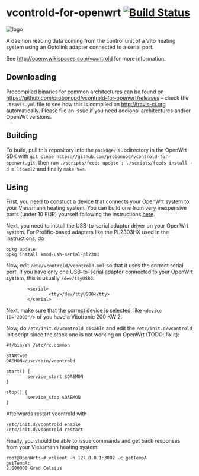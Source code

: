 vcontrold-for-openwrt [![Build Status](https://travis-ci.org/probonopd/vcontrold-for-openwrt.svg)](https://travis-ci.org/probonopd/vcontrold-for-openwrt)
=====================
![logo](https://cloud.githubusercontent.com/assets/2480569/5598426/71c87b16-92b6-11e4-9aef-ebc7b87d49fb.gif)

A daemon reading data coming from the control unit of a Vito heating system using an Optolink adapter connected to a serial port.

See http://openv.wikispaces.com/vcontrold for more information.

Downloading
--
Precompiled binaries for common architectures can be found on https://github.com/probonopd/vcontrold-for-openwrt/releases - check the ```.travis.yml``` file to see how this is compiled on http://travis-ci.org automatically. Please file an issue if you need addional architectures and/or OpenWrt versions.

Building
--
To build, pull this repository into the ```package/``` subdirectory in the OpenWrt SDK with ```git clone https://github.com/probonopd/vcontrold-for-openwrt.git```, then run ```./scripts/feeds update ; ./scripts/feeds install -d m libxml2``` and finally ```make V=s```. 

Using
--

First, you need to constuct a device that connects your OpenWrt system to your Viessmann heating system. You can build one from very inexpensive parts (under 10 EUR) yourself following the instructions [here](http://openv.wikispaces.com/Bauanleitung+3.3V+TTL).

Next, you need to install the USB-to-serial adaptor driver on your OpenWrt system. For Prolific-based adapters like the PL2303HX used in the instructions, do
```
opkg update
opkg install kmod-usb-serial-pl2303
```

Now, edit ```/etc/vcontrold/vcontrold.xml``` so that it uses the correct serial port. If you have only one USB-to-serial adaptor connected to your OpenWrt system, this is usually ```/dev/ttyUSB0```:
```
        <serial>
                <tty>/dev/ttyUSB0</tty>
        </serial>
```

Next, make sure that the correct device is selected, like ```<device ID="2098"/>``` of you have a Vitotronic 200 KW 2.

Now, do ```/etc/init.d/vcontrold disable``` and edit the ```/etc/init.d/vcontrold``` init script since the stock one is not working on OpenWrt (TODO: fix it):
```
#!/bin/sh /etc/rc.common

START=90
DAEMON=/usr/sbin/vcontrold

start() {
        service_start $DAEMON
}

stop() {
        service_stop $DAEMON
}
```

Afterwards restart vcontrold with
```
/etc/init.d/vcontrold enable
/etc/init.d/vcontrold restart
```

Finally, you should be able to issue commands and get back responses from your Viessmann heating system:
```
root@OpenWrt:~# vclient -h 127.0.0.1:3002 -c getTempA
getTempA:
2.600000 Grad Celsius
```
